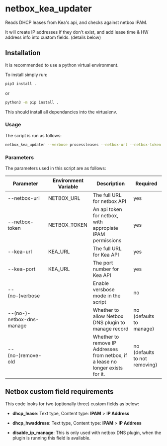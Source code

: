 # netbox_kea_updater

Reads DHCP leases from Kea's api, and checks against netbox IPAM.

It will create IP addresses if they don't exist, and add lease time & HW address info into custom fields. (details below)

## Installation

It is recommended to use a python virtual environment.

To install simply run:

```bash
pip3 install .
```

or

```bash
python3 -m pip install .
```

This should install all dependancies into the virtualenv.

### Usage

The script is run as follows:

```bash
netbox_kea_updater --verbose processleases --netbox-url --netbox-token --kea-url --remove-old
```

### Parameters

The parameters used in this script are as follows:

| Parameter | Environment Variable | Description | Required |
|----|-----|------|------|
| --netbox-url | NETBOX_URL | The full URL for netbox API | yes |
| --netbox-token | NETBOX_TOKEN | An api token for netbox, with appropiate IPAM permissions | yes |
| --kea-url | KEA_URL | The full URL for Kea API | yes |
| --kea-port | KEA_URL | The port number for Kea API | yes |
| --(no-)verbose | | Enable versbose mode in the script | no |
| --(no-)-netbox-dns-manage | | Whether to allow Netbox DNS plugin to manage record | no (defaults to manage) |
| --(no-)remove-old | | Whether to remove IP Addresses from netbox, if a lease no longer exists for it.| no (defaults to not removing) |

## Netbox custom field requirements

This code looks for two (optionally three) custom fields as below:

* **dhcp_lease**: Text type, Content type: **IPAM** > **IP Address**

* **dhcp_hwaddress**: Text type, Content type: **IPAM** > **IP Address**

* **disable_ip_manage**: This is only used with netbox DNS plugin, when the plugin is running this field is available.
